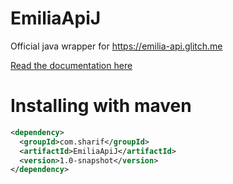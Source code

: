 # EmiliaApiJ

Official java wrapper for https://emilia-api.glitch.me

[Read the documentation here](https://sharifpoetra.github.io/EmiliaApiJ/)

# Installing with maven

```xml
<dependency>
  <groupId>com.sharif</groupId>
  <artifactId>EmiliaApiJ</artifactId>
  <version>1.0-snapshot</version>
</dependency>
```
